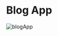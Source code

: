  # Blog App
![blogApp](https://user-images.githubusercontent.com/30255482/179303487-63341d8f-8969-4783-a3fe-2444fb3f8c1f.png)
